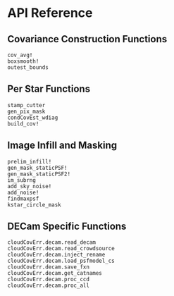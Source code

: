 # API Reference

## Covariance Construction Functions

```@docs
cov_avg!
boxsmooth!
outest_bounds
```

## Per Star Functions

```@docs
stamp_cutter
gen_pix_mask
condCovEst_wdiag
build_cov!
```

## Image Infill and Masking

```@docs
prelim_infill!
gen_mask_staticPSF!
gen_mask_staticPSF2!
im_subrng
add_sky_noise!
add_noise!
findmaxpsf
kstar_circle_mask
```

## DECam Specific Functions

```@docs
cloudCovErr.decam.read_decam
cloudCovErr.decam.read_crowdsource
cloudCovErr.decam.inject_rename
cloudCovErr.decam.load_psfmodel_cs
cloudCovErr.decam.save_fxn
cloudCovErr.decam.get_catnames
cloudCovErr.decam.proc_ccd
cloudCovErr.decam.proc_all
```
